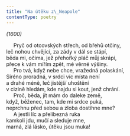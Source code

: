 ```yaml
---
title: "Na útěku z\_Neapole"
contentType: poetry
---
```


<section>

_(1600)_

</section>

<section>

     Pryč od otcovských střech, od břehů otčiny,  
leč nohou chvějící, za zády v dál se stápí,  
běda mi, očima, jež přehořký pláč můj skrápí,  
přece k vám mířím zpět, mé věrné výšiny.  
     Pro tvá, když nebe chce, vražedná polaskání,  
Siréno proradná, v srdci víc místa není  
a drahé méně, leč jistější uhoštění  
v cizině hledám, kde najdu si kout, jenž chrání.  
     Proč, běda, jít mám do daleke země,  
když, běženec, tam, kde mi srdce puká,  
neprchnu před sebou a zloba dostihne mne?  
     A jestli líc a přelíbezná ruka  
kamkoli jdu, mučí a sleduje mne,  
marná, zlá lásko, útěku jsou muka!

</section>
